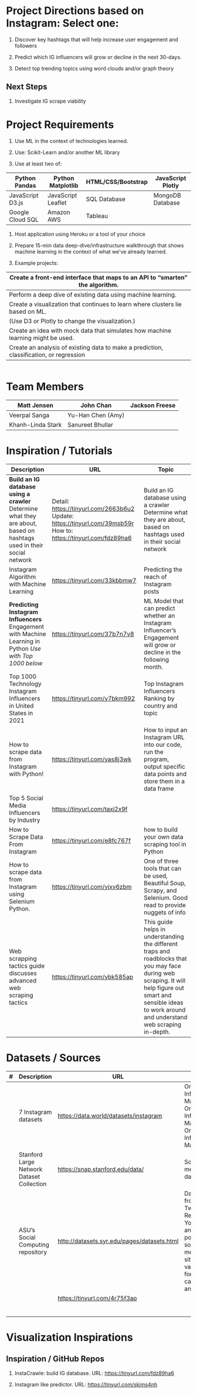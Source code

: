 # Project Directions based on Instagram: Select one:

1.  Discover key hashtags that will help increase user engagement and followers

2.  Predict which IG influencers will grow or decline in the next 30-days.

3.  Detect top trending topics using word clouds and/or graph theory

## Next Steps

1.  Investigate IG scrape viability

# Project Requirements

1.  Use ML in the context of technologies learned.

2.  Use: Scikit-Learn and/or another ML library

3.  Use at least two of:

| Python Pandas    | Python Matplotlib  | HTML/CSS/Bootstrap | JavaScript Plotly |
|------------------|--------------------|--------------------|-------------------|
| JavaScript D3.js | JavaScript Leaflet | SQL Database       | MongoDB Database  |
| Google Cloud SQL | Amazon AWS         | Tableau            |                   |

1.  Host application using Heroku or a tool of your choice

2.  Prepare 15-min data deep-dive/infrastructure walkthrough that shows machine
    learning in the context of what we’ve already learned.

3.  Example projects:

| Create a front-end interface that maps to an API to “smarten” the algorithm.            |
|-----------------------------------------------------------------------------------------|
| Perform a deep dive of existing data using machine learning.                            |
| Create a visualization that continues to learn where clusters lie based on ML.          |
| (Use D3 or Plotly to change the visualization.)                                         |
| Create an idea with mock data that simulates how machine learning might be used.        |
| Create an analysis of existing data to make a prediction, classification, or regression |

~~~~~~~~~~~~~~~~~~~~~~~~~~~~~~~~~~~~~~~~~~~~~~~~~~~~~~~~~~~~~~~~~~~~~~~~~~~~~~~ 

~~~~~~~~~~~~~~~~~~~~~~~~~~~~~~~~~~~~~~~~~~~~~~~~~~~~~~~~~~~~~~~~~~~~~~~~~~~~~~~~

# Team Members

| Matt Jensen       | John Chan         | Jackson Freese |
|-------------------|-------------------|----------------|
| Veerpal Sanga     | Yu-Han Chen (Amy) |                |
| Khanh-Linda Stark | Sanureet Bhullar  |                |

## 

## 

## 

# Inspiration / Tutorials

| **Description**                                                                                                         | **URL**                                                                                                               | **Topic**                                                                                                                                                                                                         |
|-------------------------------------------------------------------------------------------------------------------------|-----------------------------------------------------------------------------------------------------------------------|-------------------------------------------------------------------------------------------------------------------------------------------------------------------------------------------------------------------|
| **Build an IG database using a crawler** Determine what they are about, based on hashtags used in their social network  | Detail: <https://tinyurl.com/2663b6u2>  Update: <https://tinyurl.com/39msb59r> How to: <https://tinyurl.com/fdz89ha6> | Build an IG database using a crawler Determine what they are about, based on hashtags used in their social network                                                                                                |
| Instagram Algorithm with Machine Learning                                                                               | <https://tinyurl.com/33kbbmw7>                                                                                        | Predicting the reach of Instagram posts                                                                                                                                                                           |
| **Predicting Instagram Influencers** Engagement with Machine Learning in Python  *Use with Top 1000 below*              | <https://tinyurl.com/37b7n7v8>                                                                                        | ML Model that can predict whether an Instagram Influencer’s Engagement will grow or decline in the following month.                                                                                               |
| Top 1000 Technology Instagram Influencers in United States in 2021                                                      | <https://tinyurl.com/y7bkm992>                                                                                        | Top Instagram Influencers Ranking by country and topic                                                                                                                                                            |
| How to scrape data from Instagram with Python!                                                                          | <https://tinyurl.com/yas8j3wk>                                                                                        | How to input an Instagram URL into our code, run the program, output specific data points and store them in a data frame                                                                                          |
| Top 5 Social Media Influencers by Industry                                                                              | <https://tinyurl.com/taxj2x9f>                                                                                        |                                                                                                                                                                                                                   |
| How to Scrape Data From Instagram                                                                                       | <https://tinyurl.com/e8fc767f>                                                                                        | how to build your own data scraping tool in Python                                                                                                                                                                |
| How to scrape data from Instagram using Selenium Python.                                                                | <https://tinyurl.com/yjxv6zbm>                                                                                        | One of three tools that can be used, Beautiful Soup, Scrapy, and Selenium. Good read to provide nuggets of info                                                                                                   |
| Web scrapping tactics guide discusses advanced web scraping tactics                                                     | <https://tinyurl.com/ybk585ap>                                                                                        | This guide helps in understanding the different traps and roadblocks that you may face during web scraping. It will help figure out smart and sensible ideas to work around and understand web scraping in-depth. |

# Datasets / Sources

| **\#** | **Description**                           | **URL**                                       |                                                                                                                        |   |
|--------|-------------------------------------------|-----------------------------------------------|------------------------------------------------------------------------------------------------------------------------|---|
|        | 7 Instagram datasets                      | <https://data.world/datasets/instagram>       | Online Influencer Marketing; Online Influencer Marketing, Online Influencer Marketing;                                 |   |
|        | Stanford Large Network Dataset Collection | <https://snap.stanford.edu/data/>             | Social media datasets                                                                                                  |   |
|        | ASU’s Social Computing repository         | <http://datasets.syr.edu/pages/datasets.html> | Datasets from Twitter, Reddit, Youtube, and other popular social media sites in various formats, categories, and sizes |   |
|        |                                           | <https://tinyurl.com/4r75f3ap>                |                                                                                                                        |   |
|        |                                           |                                               |                                                                                                                        |   |
|        |                                           |                                               |                                                                                                                        |   |
|        |                                           |                                               |                                                                                                                        |   |
|        |                                           |                                               |                                                                                                                        |   |
|        |                                           |                                               |                                                                                                                        |   |
|        |                                           |                                               |                                                                                                                        |   |

## 

# Visualization Inspirations

## Inspiration / GitHub Repos

1.  InstaCrawle: build IG database. URL: <https://tinyurl.com/fdz89ha6>

2.  Instagram like predictor. URL: <https://tinyurl.com/skjms4nh>
